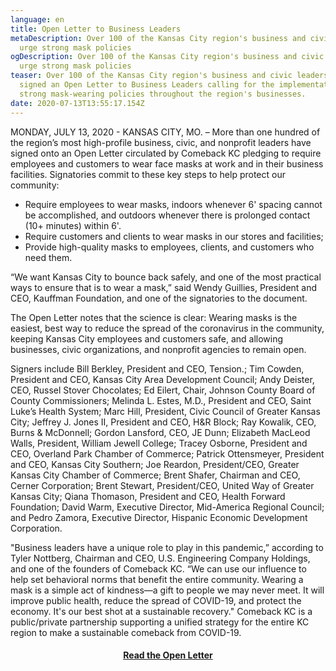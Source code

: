 ```yaml
---
language: en
title: Open Letter to Business Leaders
metaDescription: Over 100 of the Kansas City region's business and civic leaders
  urge strong mask policies
ogDescription: Over 100 of the Kansas City region's business and civic leaders
  urge strong mask policies
teaser: Over 100 of the Kansas City region's business and civic leaders have
  signed an Open Letter to Business Leaders calling for the implementation of
  strong mask-wearing policies throughout the region's businesses.
date: 2020-07-13T13:55:17.154Z
---
```

MONDAY, JULY 13, 2020 - KANSAS CITY, MO. – More than one hundred of the region’s most high-profile business, civic, and nonprofit leaders have signed onto an Open Letter circulated by Comeback KC pledging to require employees and customers to wear face masks at work and in their business facilities. Signatories commit to these key steps to help protect our community: 

* Require employees to wear masks, indoors whenever 6' spacing cannot be accomplished, and outdoors whenever there is prolonged contact (10+ minutes) within 6'.
* Require customers and clients to wear masks in our stores and facilities;
* Provide high-quality masks to employees, clients, and customers who need them.

“We want Kansas City to bounce back safely, and one of the most practical ways to ensure that is to wear a mask,” said Wendy Guillies, President and CEO, Kauffman Foundation, and one of the signatories to the document.

The Open Letter notes that the science is clear:  Wearing masks is the easiest, best way to reduce the spread of the coronavirus in the community, keeping Kansas City employees and customers safe, and allowing businesses, civic organizations, and nonprofit agencies to remain open.

Signers include Bill Berkley, President and CEO, Tension.; Tim Cowden, President and CEO, Kansas City Area Development Council; Andy Deister, CEO, Russel Stover Chocolates; Ed Eilert, Chair, Johnson County Board of County Commissioners; Melinda L. Estes, M.D., President and CEO, Saint Luke’s Health System; Marc Hill, President, Civic Council of Greater Kansas City; Jeffrey J. Jones II, President and CEO, H&R Block; Ray Kowalik, CEO, Burns & McDonnell; Gordon Lansford, CEO, JE Dunn; Elizabeth MacLeod Walls, President, William Jewell College; Tracey Osborne, President and CEO, Overland Park Chamber of Commerce; Patrick Ottensmeyer, President and CEO, Kansas City Southern; Joe Reardon, President/CEO, Greater Kansas City Chamber of Commerce; Brent Shafer, Chairman and CEO, Cerner Corporation; Brent Stewart, President/CEO, United Way of Greater Kansas City; Qiana Thomason, President and CEO, Health Forward Foundation; David Warm, Executive Director, Mid-America Regional Council; and Pedro Zamora, Executive Director, Hispanic Economic Development Corporation. 

"Business leaders have a unique role to play in this pandemic,” according to Tyler Nottberg, Chairman and CEO, U.S. Engineering Company Holdings, and one of the founders of Comeback KC. “We can use our influence to help set behavioral norms that benefit the entire community. Wearing a mask is a simple act of kindness—a gift to people we may never meet. It will improve public health, reduce the spread of COVID-19, and protect the economy. It's our best shot at a sustainable recovery." Comeback KC is a public/private partnership supporting a unified strategy for the entire KC region to make a sustainable comeback from COVID-19.



<center>

#### [Read the Open Letter](https://www.comebackkc.com/updates/open-letter-to-business-leaders/)

</center>